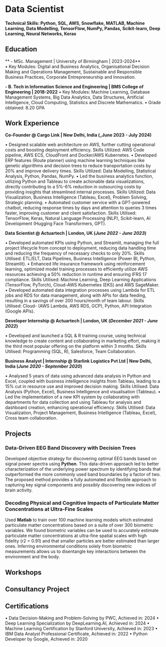 # Data Scientist

#### Technical Skills: Python, SQL, AWS, Snowflake, MATLAB, Machine Learning, Data Modelling, TensorFlow, NumPy, Pandas, Scikit-learn, Deep Learning, Neural Networks, Keras

## Education
** - MSc. Management | University of Birmingham | 2023-2024** 	 	 	 	 	 	                     
•	Key Modules: Digital and Business Analytics, Organisational Decision Making and Operations Management, Sustainable and Responsible Business Practices, Corporate Entrepreneurship and Innovation.

**- B. Tech in Information Science and Engineering | BMS College of Engineering | 2018-2022**
•	Key Modules: Machine Learning, Database Management Systems, Big Data Analytics, Data Structures, Artificial Intelligence, Cloud Computing, Statistics and Discrete Mathematics.
•	Grade obtained: 8.20 GPA

## Work Experience
**Co-Founder @ Cargo Link | New Delhi, India (_June 2023 - July 2024)**

•	Designed scalable web architecture on AWS, further cutting operational costs and boosting deployment efficiency. Skills Utilized: AWS Code pipeline, AWS ECS, CloudFront and Docker/AWS Kubernetes.
•	Developed ERP features (Route planner) using machine learning techniques like genetic algorithms and decision trees to reduce transportation costs by 20% and improve delivery times. Skills Utilized: Data Modelling, Statistical Analysis, Python, Pandas, NumPy.
•	Led the business analytics function, utilizing Python and Tableau to create actionable data visualizations, directly contributing to a 5%-6% reduction in outsourcing costs by providing insights that streamlined internal processes. Skills Utilized: Data Visualization, Business Intelligence (Tableau, Excel), Problem Solving, Strategic planning.
•	Automated customer service with a GPT-powered chatbot, reducing response times by days and attention to queries 3 times faster, improving customer and client satisfaction. Skills Utilised: TensorFlow, Keras, Natural Language Processing (NLP), Scikit-learn, AI Development (Hugging Face Transformers, GPT).

**Data Scientist @ Actuartech | London, UK (_June 2022 - June 2023_)**

•	Developed automated KPIs using Python, and Streamlit, managing the full project lifecycle from concept to deployment, reducing data handling time and reducing the frequency of necessary checks to only 20%. Skills Utilised: ETL/ELT, Data Pipelines, Business Intelligence (Power BI, Python, Streamlit).
•	Enhanced life insurance framework using reinforcement learning, optimized model training processes to efficiently utilize AWS resources achieving a 50% reduction in runtime and ensuring IFRS 17 compliance. Skills Utilised: Machine Learning, Deep Learning Applications (TensorFlow, PyTorch), Cloud-AWS Kubernetes (EKS) and AWS SageMaker.
•	Developed automated data integration processes using Lambda for ETL jobs and RDS for data management, along with APIs for data feeding, resulting in a savings of over 200 hours/month of team labour. Skills Utilised: Cloud- (AWS Lambda, AWS RDS, GCP), Python, API Integration (Google APIs).

**Developer Internship @ Actuartech | London, UK (_December 2021 - June 2022_)**

•	Developed and launched a SQL & R training course, using technical knowledge to create content and collaborating in marketing effort, making it the third most popular offering on the platform within 3 months. Skills Utilised: Programming (SQL, R), Salesforce, Team Collaboration.

**Business Analyst | Internship @ Starlink Logistics Pvt Ltd | New Delhi, India (_June 2020 - September 2020_)**

•	Analysed 5 years of data using advanced data analysis in Python and Excel, coupled with business intelligence insights from Tableau, leading to a 15% cut in resource use and improved decision making. Skills Utilised: Data Analysis (Python, Excel), Business Intelligence and visualisation (Tableau).
•	Led the implementation of a new KPI system by collaborating with departments for data collection and using Tableau for analysis and dashboard creation, enhancing operational efficiency. Skills Utilised: Data Visualization, Project Management, Business Intelligence (Tableau, Excel), Cross team collaboration.

## Projects
### Data-Driven EEG Band Discovery with Decision Trees

Developed objective strategy for discovering optimal EEG bands based on signal power spectra using **Python**. This data-driven approach led to better characterization of the underlying power spectrum by identifying bands that outperformed the more commonly used band boundaries by a factor of two. The proposed method provides a fully automated and flexible approach to capturing key signal components and possibly discovering new indices of brain activity.



### Decoding Physical and Cognitive Impacts of Particulate Matter Concentrations at Ultra-Fine Scales


Used **Matlab** to train over 100 machine learning models which estimated particulate matter concentrations based on a suite of over 300 biometric variables. We found biometric variables can be used to accurately estimate particulate matter concentrations at ultra-fine spatial scales with high fidelity (r2 = 0.91) and that smaller particles are better estimated than larger ones. Inferring environmental conditions solely from biometric measurements allows us to disentangle key interactions between the environment and the body.



## Workshops


## Consultancy Project


## Certifications

•	Data Decision-Making and Problem-Solving by PWC, Achieved in: 2024
•	Deep Learning Specialization by DeepLearning.AI, Achieved in: 2024
•	Machine Learning Certification by Stanford University, Achieved in: 2023
•	IBM Data Analyst Professional Certificate, Achieved in: 2022
•	Python Developer by Google, Achieved in: 2020

